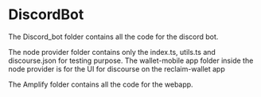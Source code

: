 # DiscordBot

The Discord_bot folder contains all the code for the discord bot. 

The node provider folder contains only the index.ts, utils.ts and discourse.json for testing purpose. 
The wallet-mobile app folder inside the node provider is for the UI for discourse on the reclaim-wallet app

The Amplify folder contains all the code for the webapp.
